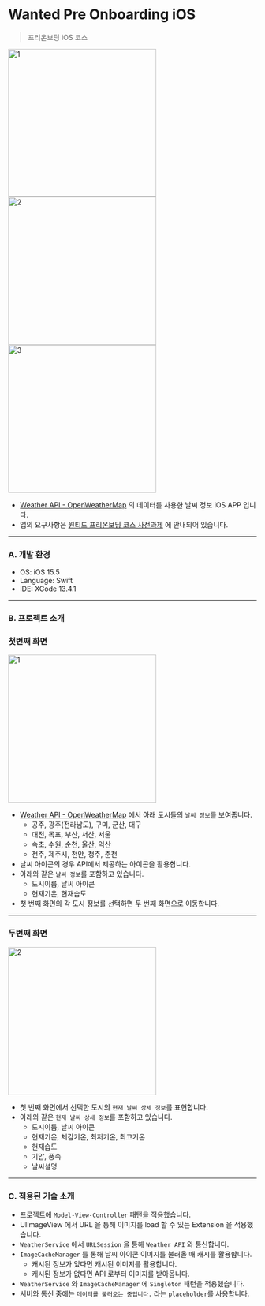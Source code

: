 # Wanted Pre Onboarding iOS  
> 프리온보딩 iOS 코스  

<img width="300" alt="1" src="https://user-images.githubusercontent.com/63276842/189526558-220cf35c-5242-4fe2-b7cb-4dd0b02df735.png"> <img width="300" alt="2" src="https://user-images.githubusercontent.com/63276842/189526562-ace6ea21-5487-4f36-ae4e-85c367893145.png"> <img width="300" alt="3" src="https://user-images.githubusercontent.com/63276842/189526565-460d9f1e-9e00-4f75-b1cb-61577f2fffdb.png">

* [Weather API - OpenWeatherMap](https://openweathermap.org/api) 의 데이터를 사용한 날씨 정보 iOS APP 입니다.  
* 앱의 요구사항은 [원티드 프리온보딩 코스 사전과제](https://yagomacademy.notion.site/4eb46f9eb3a442efb9d0856b72f15b74) 에 안내되어 있습니다.  
***

### A. 개발 환경  
* OS: iOS 15.5  
* Language: Swift  
* IDE: XCode 13.4.1  
***

### B. 프로젝트 소개  
### 첫번째 화면  
<img width="300" alt="1" src="https://user-images.githubusercontent.com/63276842/189526558-220cf35c-5242-4fe2-b7cb-4dd0b02df735.png">

* [Weather API - OpenWeatherMap](https://openweathermap.org/api) 에서 아래 도시들의 `날씨 정보`를 보여줍니다.  
  * 공주, 광주(전라남도), 구미, 군산, 대구
  * 대전, 목포, 부산, 서산, 서울  
  * 속초, 수원, 순천, 울산, 익산  
  * 전주, 제주시, 천안, 청주, 춘천  
* 날씨 아이콘의 경우 API에서 제공하는 아이콘을 활용합니다.  
* 아래와 같은 `날씨 정보`를 포함하고 있습니다.  
  * 도시이름, 날씨 아이콘  
  * 현재기온, 현재습도  
* 첫 번째 화면의 각 도시 정보를 선택하면 두 번째 화면으로 이동합니다.  
***

### 두번째 화면  
<img width="300" alt="2" src="https://user-images.githubusercontent.com/63276842/189526562-ace6ea21-5487-4f36-ae4e-85c367893145.png">

* 첫 번째 화면에서 선택한 도시의 `현재 날씨 상세 정보`를 표현합니다.  
* 아래와 같은 `현재 날씨 상세 정보`를 포함하고 있습니다.  
  * 도시이름, 날씨 아이콘  
  * 현재기온, 체감기온, 최저기온, 최고기온  
  * 헌재습도  
  * 기압, 풍속  
  * 날씨설명  
***

### C. 적용된 기술 소개  
* 프로젝트에 `Model-View-Controller` 패턴을 적용했습니다.  
* UIImageView 에서 URL 을 통해 이미지를 load 할 수 있는 Extension 을 적용했습니다.  
* `WeatherService` 에서 `URLSession` 을 통해 `Weather API` 와 통신합니다.  
* `ImageCacheManager` 를 통해 날씨 아이콘 이미지를 불러올 때 캐시를 활용합니다.  
  * 캐시된 정보가 있다면 캐시된 이미지를 활용합니다.  
  * 캐시된 정보가 없다면 API 로부터 이미지를 받아옵니다.  
* `WeatherService` 와 `ImageCacheManager` 에 `Singleton` 패턴을 적용했습니다.  
* 서버와 통신 중에는 `데이터를 불러오는 중입니다.` 라는 `placeholder`를 사용합니다.  
